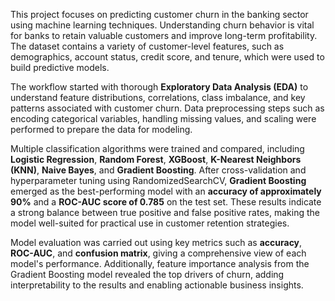 This project focuses on predicting customer churn in the banking sector using machine learning techniques. Understanding churn behavior is vital for banks to retain valuable customers and improve long-term profitability. The dataset contains a variety of customer-level features, such as demographics, account status, credit score, and tenure, which were used to build predictive models.

The workflow started with thorough **Exploratory Data Analysis (EDA)** to understand feature distributions, correlations, class imbalance, and key patterns associated with customer churn. Data preprocessing steps such as encoding categorical variables, handling missing values, and scaling were performed to prepare the data for modeling.

Multiple classification algorithms were trained and compared, including **Logistic Regression**, **Random Forest**, **XGBoost**, **K-Nearest Neighbors (KNN)**, **Naive Bayes**, and **Gradient Boosting**. After cross-validation and hyperparameter tuning using RandomizedSearchCV, **Gradient Boosting** emerged as the best-performing model with an **accuracy of approximately 90%** and a **ROC-AUC score of 0.785** on the test set. These results indicate a strong balance between true positive and false positive rates, making the model well-suited for practical use in customer retention strategies.

Model evaluation was carried out using key metrics such as **accuracy**, **ROC-AUC**, and **confusion matrix**, giving a comprehensive view of each model's performance. Additionally, feature importance analysis from the Gradient Boosting model revealed the top drivers of churn, adding interpretability to the results and enabling actionable business insights.

